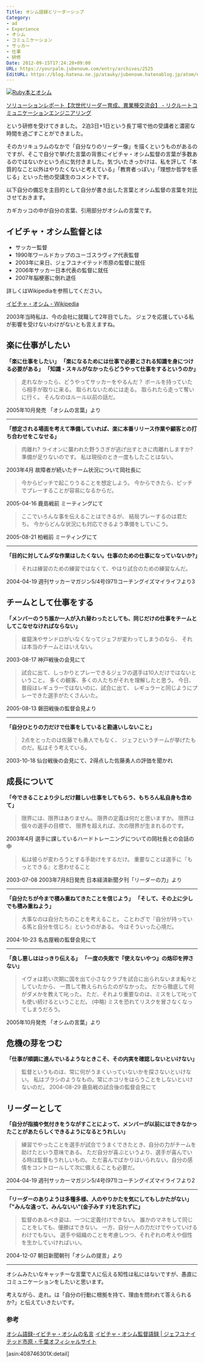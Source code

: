 ```yaml
---
Title: オシム語録とリーダーシップ
Category:
- ad
- Experience
- オシム
- コミュニケーション
- サッカー
- 仕事
- 研修
Date: 2012-09-15T17:24:28+09:00
URL: https://yourpalm.jubenoum.com/entry/archives/2525
EditURL: https://blog.hatena.ne.jp/atauky/jubenoum.hatenablog.jp/atom/entry/6653458415120886977
---
```


<a class='flickr2tag-img' href='http://www.flickr.com/photo.gne?id=4979553896' title='Ruby本とオシム'><img src='http://farm5.staticflickr.com/4108/4979553896_4deba6ca33.jpg' alt='Ruby本とオシム'></a>


<p><a href="http://www.rce.co.jp/case/report02_p1.html">ソリューションレポート【次世代リーダー育成、異業種交流会】 - リクルートコミュニケーションエンジニアリング</a></p>

<p>という研修を受けてきました。
2泊3日+1日という長丁場で他の受講者と濃密な時間を過ごすことができました。</p>

<p>そのカリキュラムのなかで「自分なりのリーダー像」を描くというものがあるのですが、そこで自分で挙げた言葉の背景にイビチャ・オシム監督の言葉が多数あるのではないかという点に気付きました。気づいたきっかけは、私を評して「本質的なこと以外はやりたくないと考えている」「教育者っぽい」「理想か哲学を感じる」といった他の受講生のコメントです。</p>

<p>以下自分の備忘を主目的として自分が書き出した言葉とオシム監督の言葉を対比させておきます。</p>


<p>カギカッコの中が自分の言葉、引用部分がオシムの言葉です。</p>

<h2>イビチャ・オシム監督とは</h2>

<ul>
<li>サッカー監督</li>
<li>1990年ワールドカップのユーゴスラヴィア代表監督</li>
<li>2003年に来日、ジェフユナイテッド市原の監督に就任</li>
<li>2006年サッカー日本代表の監督に就任</li>
<li>2007年脳梗塞に倒れ退任</li>
</ul>

<p>詳しくはWikipediaを参照してください。</p>

<p><a href="http://ja.wikipedia.org/wiki/%E3%82%A4%E3%83%93%E3%83%81%E3%83%A3%E3%83%BB%E3%82%AA%E3%82%B7%E3%83%A0">イビチャ・オシム - Wikipedia</a></p>

<p>2003年当時私は、今の会社に就職して2年目でした。
ジェフを応援している私が影響を受けないわけがないとも言えますね。</p>

<!--more-->


<h2>楽に仕事がしたい</h2>

<p><strong>「楽に仕事をしたい」
「楽になるためには仕事で必要とされる知識を身につける必要がある」
「知識・スキルがなかったらどうやって仕事をするというのか」</strong></p>

<blockquote>
  <p>走れなかったら、どうやってサッカーをやるんだ？
ボールを持っていたら相手が取りに来る。
取られないためには走る。
取られたら走って奪いに行く。
そんなのはルール以前の話だ。</p>
</blockquote>

<p>2005年10月発売 「オシムの言葉」より</p>

<hr />

<p><strong>「想定される場面を考えて準備していれば、楽に本番リリース作業や顧客との打ち合わせをこなせる」</strong></p>

<blockquote>
  <p>肉離れ?
ライオンに襲われた野うさぎが逃げ出すときに肉離れしますか?
準備が足りないのです。
私は現役のとき一度もしたことはない。</p>
</blockquote>

<p>2003年4月 故障者が続いたチーム状況について岡社長に</p>

<blockquote>
  <p>今からピッチで起こりうることを想定しよう。
今からできたら、ピッチでプレーすることが容易になるからだ。</p>
</blockquote>

<p>2005-04-16 鹿島戦前 ミーティングにて</p>

<blockquote>
  <p>ここでいろんな事を伝えることはできるが、
結局プレーするのは君たち。
今からどんな状況にも対応できるよう準備をしていこう。</p>
</blockquote>

<p>2005-08-21 柏戦前 ミーティングにて</p>

<hr />

<p><strong>「目的に対してムダな作業はしたくない。仕事のための仕事になっていないか?」</strong></p>

<blockquote>
  <p>それは練習のための練習ではなくて、やはり試合のための練習なんだ。</p>
</blockquote>

<p>2004-04-19 週刊サッカーマガジン5/4号(971)コーチングイズマイライフより3</p>

<h2>チームとして仕事をする</h2>

<p><strong>「メンバーのうち誰か一人が入れ替わったとしても、同じだけの仕事をチームとしてこなせなければならない」</strong></p>

<blockquote>
  <p>崔龍洙やサンドロがいなくなってジェフが変わってしまうのなら、
それは本当のチームとはいえない。</p>
</blockquote>

<p>2003-08-17 神戸戦後の会見にて</p>

<blockquote>
  <p>試合に出て、しっかりとプレーできるジェフの選手は10人だけではないということ。
多くの観客、多くの人たちがそれを理解したと思う。
今日、普段はレギュラーではないのに、試合に出て、
レギュラーと同じようにプレーできた選手がたくさんいた。</p>
</blockquote>

<p>2005-08-13 磐田戦後の監督会見より</p>

<hr />

<p>
<strong>「自分ひとりの力だけで仕事をしていると勘違いしないこと」</strong></p>

<blockquote>
  <p>2点をとったのは佐藤でも勇人でもなく、
ジェフというチームが挙げたものだ。私はそう考えている。</p>
</blockquote>

<p>2003-10-18 仙台戦後の会見にて、2得点した佐藤勇人の評価を聞かれ</p>

<h2>成長について</h2>

<p>
<strong>「今できることより少しだけ難しい仕事をしてもらう、もちろん私自身も含めて」</strong></p>

<blockquote>
  <p>限界には、限界はありません。
限界の定義は何だと思いますか。
限界は個々の選手の目標で、
限界を超えれば、次の限界が生まれるのです。</p>
</blockquote>

<p>2003年4月 選手に課しているハードトレーニングについての岡社長との会話の中</p>

<blockquote>
  <p>私は彼らが変わろうとする手助けをするだけ。
重要なことは選手に『もっとできる』と思わせること</p>
</blockquote>

<p>2003-07-08 2003年7月8日発売 日本経済新聞夕刊「リーダーの力」より</p>

<hr />

<p>
<strong>「自分たちが今まで積み重ねてきたことを信じよう」
「そして、その上に少しでも積み重ねよう」</strong></p>

<blockquote>
  <p>大事なのは自分たちのことを考えること。
ことわざで『自分が持っている馬と自分を信じろ』というのがある。
今はそういった心境だ。</p>
</blockquote>

<p>2004-10-23 名古屋戦の監督会見にて</p>

<hr />

<p>
<strong>「良し悪しははっきり伝える」
「一度の失敗で『使えないやつ』の烙印を押さない」</strong></p>

<blockquote>
  <p>イヴォは若い次期に国を出て小さなクラブを試合に出られないまま転々としていたから、
一貫して教えられらたのがなかった。
だから徹底して何がダメかを教えて叱った。
ただ、それより重要なのは、ミスをして叱っても使い続けるということだ。
(中略)
ミスを恐れてリスクを冒さなくなってしまうだろう。</p>
</blockquote>

<p>2005年10月発売 「オシムの言葉」より</p>

<h2>危機の芽をつむ</h2>

<p>
<strong>「仕事が順調に進んでいるようなときこそ、その内実を確認しないといけない」</strong></p>

<blockquote>
  <p>監督というものは、常に何がうまくいっていないかを探さないといけない。
私はブラシのようなもの。常にホコリをはらうことをしないといけないのだ。
2004-08-29 鹿島戦の試合後の監督会見にて</p>
</blockquote>

<h2>リーダーとして</h2>

<p>
<strong>「自分が指摘や気付きをうながすことによって、メンバーが以前にはできなかったことがあたらしくできるようになるとうれしい」</strong></p>

<blockquote>
  <p>練習でやったことを選手が試合でうまくできたとき、自分の力がチームを助けたという意味である。
ただ自分が喜ぶというより、選手が喜んでいる時は監督もうれしいもの。
ただ喜んでばかりはいられない。自分の感情をコントロールして次に備えることも必要だ。</p>
</blockquote>

<p>2004-04-19 週刊サッカーマガジン5/4号(971)コーチングイズマイライフより2</p>

<hr />

<p>
<strong>「リーダーのありようは多種多様、人のやりかたを気にしてもしかたがない」
「"みんな違って、みんないい"(金子みすゞ)を忘れずに」</strong></p>

<blockquote>
  <p>監督のあるべき姿は、一つに定義付けできない。
誰かのマネをして同じことをしても、優勝はできない。
一方、自分一人の力だけでやっていけるわけでもない。
選手や組織のことを考慮しつつ、それぞれの考えや個性を生かしていければいい。</p>
</blockquote>

<p>2004-12-07 朝日新聞朝刊「オシムの提言」より</p>

<hr />
<p>オシムみたいなキャッチーな言葉で人に伝える知性は私にはないですが、愚直にコミュニケーションをしたいと思います。</p>
<p>考えながら、走れ。は「自分の行動に根拠を持て、理由を問われて答えられるか?」と伝えていきたいです。</p>

<h3>参考</h3>

<p><a href="http://www.osimgoroku.com/list/random.html">オシム語録-イビチャ・オシムの名言</a>
<a href="http://www.so-net.ne.jp/JEFUNITED/goroku/">イビチャ・オシム監督語録 | ジェフユナイテッド市原・千葉オフィシャルサイト</a></p>

[asin:408746301X:detail]
